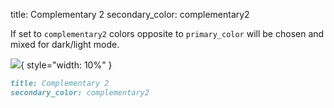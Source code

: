 title: Complementary 2
secondary_color: complementary2

If set to `complementary2` colors opposite to `primary_color` will be chosen and mixed for dark/light mode.

![](../../../../img/sc_complementary.svg){ style="width: 10%" }

```markdown
title: Complementary 2
secondary_color: complementary2
```
